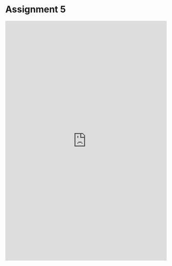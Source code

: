 # Assignment 5

<embed src="https://shx-haah.github.io/notes/lecture_notes/stat541_assignment5.pdf" type="application/pdf" width="100%" height="750px"/>